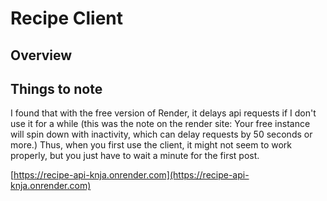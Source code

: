 # Recipe Client

## Overview

## Things to note
I found that with the free version of Render, it delays api requests if I don't use it for a while (this was the note on the render site: Your free instance will spin down with inactivity, which can delay requests by 50 seconds or more.) Thus, when you first use the client, it might not seem to work properly, but you just have to wait a minute for the first post.

[https://recipe-api-knja.onrender.com](https://recipe-api-knja.onrender.com)


